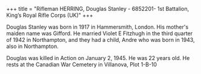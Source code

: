 +++
title = "Rifleman HERRING, Douglas Stanley - 6852201- 1st Battalion, King’s Royal Rifle Corps (UK)"
+++


Douglas Stanley was born in 1917 in Hammersmith, London. 
His mother's maiden name was Gifford. 
He married Violet E Fitzhugh in the third quarter of 1942 in Northampton, and they had a child, Andre who was born in 1943, also in Northampton. 

Douglas was killed in Action on January 2, 1945. He was 22 years old.
He rests at the Canadian War Cemetery in Villanova, Plot 1-B-10
 

